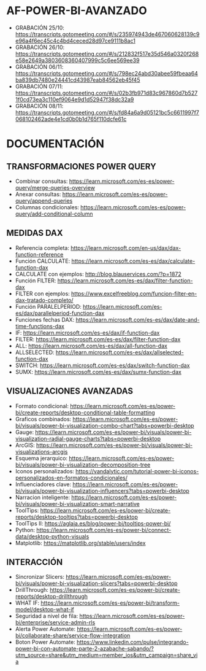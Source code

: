 # AF-POWER-BI-AVANZADO

- GRABACIÓN 25/10: https://transcripts.gotomeeting.com/#/s/235974943de467060628139c9e96a4f6ec45c4c4bd4ceced28d97ce9111b8ac1
- GRABACIÓN 26/10: https://transcripts.gotomeeting.com/#/s/212832f517e35d546a0320f268e58e2649a3803608360407999c5c6ee569ee39
- GRABACIÓN 06/11: https://transcripts.gotomeeting.com/#/s/798ec24abd30abee59fbeaa64ba839db7480e24441cd43987eab84562eb45f45
- GRABACIÓN 07/11: https://transcripts.gotomeeting.com/#/s/02b3fb971d83c967860d7b5271f0cd73ea3c110ef9064e9d1d52947f38dc32a9
- GRABACIÓN 08/11: https://transcripts.gotomeeting.com/#/s/fd84a6a9d05121bc5c6611997f7068102462ade4e1cd0b0b1d765f110dcfe61c

# DOCUMENTACIÓN

## TRANSFORMACIONES POWER QUERY

  - Combinar consultas: https://learn.microsoft.com/es-es/power-query/merge-queries-overview
  - Anexar consultas: https://learn.microsoft.com/es-es/power-query/append-queries
  - Columnas condicionales: https://learn.microsoft.com/es-es/power-query/add-conditional-column

## MEDIDAS DAX

  - Referencia completa: https://learn.microsoft.com/en-us/dax/dax-function-reference
  - Función CALCULATE: https://learn.microsoft.com/es-es/dax/calculate-function-dax
  - CALCULATE con ejemplos: http://blog.blauservices.com/?p=1872
  - Función FILTER: https://learn.microsoft.com/es-es/dax/filter-function-dax
  - FILTER con ejemplos: https://www.excelfreeblog.com/funcion-filter-en-dax-tratado-completo/
  - Función PARALELPERIOD: https://learn.microsoft.com/es-es/dax/parallelperiod-function-dax
  - Funciones fechas DAX: https://learn.microsoft.com/es-es/dax/date-and-time-functions-dax
  - IF: https://learn.microsoft.com/es-es/dax/if-function-dax
  - FILTER: https://learn.microsoft.com/es-es/dax/filter-function-dax
  - ALL: https://learn.microsoft.com/es-es/dax/all-function-dax
  - ALLSELECTED: https://learn.microsoft.com/es-es/dax/allselected-function-dax
  - SWITCH: https://learn.microsoft.com/es-es/dax/switch-function-dax
  - SUMX: https://learn.microsoft.com/es-es/dax/sumx-function-dax
    
## VISUALIZACIONES AVANZADAS

  - Formato condicional: https://learn.microsoft.com/es-es/power-bi/create-reports/desktop-conditional-table-formatting
  - Graficos combinados: https://learn.microsoft.com/es-es/power-bi/visuals/power-bi-visualization-combo-chart?tabs=powerbi-desktop
  - Gauge: https://learn.microsoft.com/es-es/power-bi/visuals/power-bi-visualization-radial-gauge-charts?tabs=powerbi-desktop
  - ArcGIS: https://learn.microsoft.com/es-es/power-bi/visuals/power-bi-visualizations-arcgis
  - Esquema jerarquico: https://learn.microsoft.com/es-es/power-bi/visuals/power-bi-visualization-decomposition-tree
  - Iconos personalizados: https://vandalytic.com/tutorial-power-bi-iconos-personalizados-en-formatos-condicionales/
  - Influenciadores clave: https://learn.microsoft.com/es-es/power-bi/visuals/power-bi-visualization-influencers?tabs=powerbi-desktop
  - Narracion inteligente: https://learn.microsoft.com/es-es/power-bi/visuals/power-bi-visualization-smart-narrative
  - ToolTips: https://learn.microsoft.com/es-es/power-bi/create-reports/desktop-tooltips?tabs=powerbi-desktop
  - ToolTips II: https://aglaia.es/blog/power-bi/tooltips-power-bi/
  - Python: https://learn.microsoft.com/es-es/power-bi/connect-data/desktop-python-visuals
  - Matplotlib: https://matplotlib.org/stable/users/index

## INTERACCIÓN

  - Sincronizar Slicers: https://learn.microsoft.com/es-es/power-bi/visuals/power-bi-visualization-slicers?tabs=powerbi-desktop
  - DrillThrough: https://learn.microsoft.com/es-es/power-bi/create-reports/desktop-drillthrough
  - WHAT IF: https://learn.microsoft.com/es-es/power-bi/transform-model/desktop-what-if
  - Seguridad a nivel de fila: https://learn.microsoft.com/es-es/power-bi/enterprise/service-admin-rls
  - Alerta Power Automate: https://learn.microsoft.com/es-es/power-bi/collaborate-share/service-flow-integration
  - Boton Power Automate: https://www.linkedin.com/pulse/integrando-power-bi-con-automate-parte-2-azabache-sabando/?utm_source=share&utm_medium=member_ios&utm_campaign=share_via
